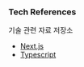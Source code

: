 ### Tech References

기술 관련 자료 저장소

- [Next.js](nextjs/README.md)
- [Typescript](typescript/README.md)
